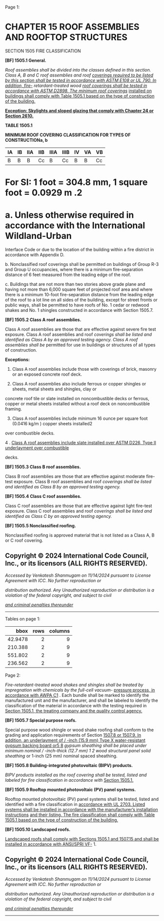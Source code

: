 Page 1:

# CHAPTER 15 ROOF ASSEMBLIES AND ROOFTOP STRUCTURES

 SECTION 1505
 FIRE CLASSIFICATION

**[BF] 1505.1 General.**


_Roof assemblies shall be divided into the classes defined in this section. Class A, B and C roof assemblies and roof_
_[coverings required to be listed by this section shall be tested in accordance with ASTM E108 or UL 790. In addition, fire-](http://codes.iccsafe.org/#VACC2021P1_Ch35_PromASTM_RefStdE108_2017)_
_retardant-treated wood_ _[roof coverings shall be tested in accordance with ASTM D2898. The minimum roof coverings](http://codes.iccsafe.org/#VACC2021P1_Ch35_PromASTM_RefStdD2898_2010_2017)_
[installed on buildings shall comply with Table 1505.1 based on the type of construction of the building.](http://codes.iccsafe.org/#VACC2021P1_Ch15_Sec1505.1_Tbl1505.1)


**[Exception: Skylights and sloped glazing that comply with Chapter 24 or Section 2610.](http://codes.iccsafe.org/#VACC2021P1_Ch24)**

**TABLE 1505.1**

**MINIMUM ROOF COVERING CLASSIFICATION FOR TYPES OF CONSTRUCTIONa, b**

|IA|IB|IIA|IIB|IIIA|IIIB|IV|VA|VB|
|---|---|---|---|---|---|---|---|---|
|B|B|B|Cc|B|Cc|B|B|Cc|


# For SI: 1 foot = 304.8 mm, 1 square foot = 0.0929 m .2


# a. Unless otherwise required in accordance with the International Wildland-Urban
 Interface Code or due to the location of the building within a fire district in accordance with Appendix D.

 b. Nonclassified roof coverings shall be permitted on buildings of Group R-3 and
 Group U occupancies, where there is a minimum fire-separation distance of 6 feet measured from the leading edge of the roof.

 c. Buildings that are not more than two stories above grade plane and having not
 more than 6,000 square feet of projected roof area and where there is a minimum 10-foot fire-separation distance from the leading edge of the roof to a lot line on all sides of the building, except for street fronts or public ways, shall be permitted to have roofs of No. 1 cedar or redwood shakes and No. 1 shingles constructed in accordance with Section 1505.7.



**[BF] 1505.2 Class A roof assemblies.**

Class A roof assemblies are those that are effective against severe fire test exposure. Class A roof assemblies and roof
_coverings shall be listed and identified as Class A by an approved testing agency. Class A roof assemblies shall be_
permitted for use in buildings or structures of all types of construction.

**Exceptions:**

1. Class A roof assemblies include those with coverings of brick, masonry or an exposed concrete roof deck.

2. Class A roof assemblies also include ferrous or copper shingles or sheets, metal sheets and shingles, clay or

concrete roof tile or slate installed on noncombustible decks or ferrous, copper or metal sheets installed without
a roof deck on noncombustible framing.


3. Class A roof assemblies include minimum 16 ounce per square foot (0.0416 kg/m ) copper sheets installed2

over combustible decks.

4 . [Class A roof assemblies include slate installed over ASTM D226, Type II underlayment over combustible](http://codes.iccsafe.org/#VACC2021P1_Ch35_PromASTM_RefStdD226_D226M_2017)

decks.

**[BF] 1505.3 Class B roof assemblies.**

Class B roof assemblies are those that are effective against moderate fire-test exposure. Class B roof assemblies and roof
_coverings shall be listed and identified as Class B by an approved testing agency._

**[BF] 1505.4 Class C roof assemblies.**

Class C roof assemblies are those that are effective against light fire-test exposure. Class C roof assemblies and roof
_coverings shall be listed and identified as Class C by an approved testing agency._

**[BF] 1505.5 Nonclassified roofing.**

Nonclassified roofing is approved material that is not listed as a Class A, B or C roof covering.

## Copyright © 2024 International Code Council, Inc., or its licensors (ALL RIGHTS RESERVED).

_Accessed by Venkatesh Shanmugam on 11/14/2024 pursuant to License Agreement with ICC. No further reproduction or_

_distribution authorized. Any Unauthorized reproduction or distribution is a violation of the federal copyright, and subject to civil_

_[and criminal penalties thereunder](http://codes.iccsafe.org/content/VACC2021P1/chapter-15-roof-assemblies-and-rooftop-structures#VACC2021P1_Ch15_Sec1505)_


-----



Tables on page 1:

|     bbox |   rows |   columns |
|---------:|-------:|----------:|
|  42.9478 |      2 |         9 |
| 210.388  |      2 |         9 |
| 551.802  |      2 |         9 |
| 236.562  |      2 |         9 |

Page 2:

_Fire-retardant-treated wood shakes and shingles shall be treated by impregnation with chemicals by the full-cell vacuum-_
[pressure process, in accordance with AWPA C1](http://codes.iccsafe.org/#VACC2021P1_Ch35_PromAWPA_RefStdC1_03) . Each bundle shall be marked to identify the manufactured unit and the
manufacturer, and shall be labeled to identify the classification of the material in accordance with the testing required in
[Section 1505.1, the treating company and the quality control agency.](http://codes.iccsafe.org/#VACC2021P1_Ch15_Sec1505.1)



**[BF] 1505.7 Special purpose roofs.**


Special purpose wood shingle or wood shake roofing shall conform to the grading and application requirements of Section
[1507.8 or 1507.9. In addition, an underlayment of / -inch (15.9 mm) Type X water-resistant gypsum backing board or5 8](http://codes.iccsafe.org/#VACC2021P1_Ch15_Sec1507.9)
_gypsum sheathing shall be placed under minimum nominal / -inch-thick (12.7 mm) 1 2_ _wood structural panel solid sheathing_
or 1-inch (25 mm) nominal spaced sheathing.

**[BF] 1505.8 Building-integrated photovoltaic (BIPV) products.**

_BIPV products installed as the roof covering shall be tested, listed and labeled for fire classification in accordance with_
[Section 1505.1.](http://codes.iccsafe.org/#VACC2021P1_Ch15_Sec1505.1)

**[BF] 1505.9 Rooftop mounted photovoltaic (PV) panel systems.**

Rooftop mounted photovoltaic (PV) panel systems shall be tested, listed and identified with a fire classification in
[accordance with UL 2703. Listed systems shall be installed in accordance with the manufacturer’s installation instructions](http://codes.iccsafe.org/#VACC2021P1_Ch35_PromUL_RefStd2703_2014)
[and their listing. The fire classification shall comply with Table 1505.1 based on the type of construction of the building.](http://codes.iccsafe.org/#VACC2021P1_Ch15_Sec1505.1_Tbl1505.1)

**[BF] 1505.10 Landscaped roofs.**

[Landscaped roofs shall comply with Sections 1505.1 and 1507.15 and shall be installed in accordance with ANSI/SPRI VF-](http://codes.iccsafe.org/#VACC2021P1_Ch15_Sec1505.1)
1.

## Copyright © 2024 International Code Council, Inc., or its licensors (ALL RIGHTS RESERVED).

_Accessed by Venkatesh Shanmugam on 11/14/2024 pursuant to License Agreement with ICC. No further reproduction or_

_distribution authorized. Any Unauthorized reproduction or distribution is a violation of the federal copyright, and subject to civil_

_[and criminal penalties thereunder](http://codes.iccsafe.org/content/VACC2021P1/chapter-15-roof-assemblies-and-rooftop-structures#VACC2021P1_Ch15_Sec1505)_


-----



